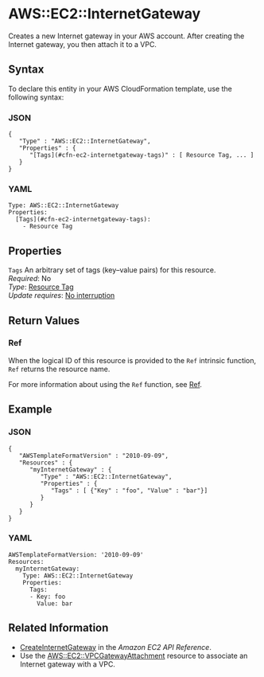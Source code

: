 # AWS::EC2::InternetGateway<a name="aws-resource-ec2-internetgateway"></a>

Creates a new Internet gateway in your AWS account\. After creating the Internet gateway, you then attach it to a VPC\.

## Syntax<a name="aws-resource-ec2-internetgateway-syntax"></a>

To declare this entity in your AWS CloudFormation template, use the following syntax:

### JSON<a name="aws-resource-ec2-internetgateway-syntax.json"></a>

```
{
   "Type" : "AWS::EC2::InternetGateway",
   "Properties" : {
      "[Tags](#cfn-ec2-internetgateway-tags)" : [ Resource Tag, ... ]
   }
}
```

### YAML<a name="aws-resource-ec2-internetgateway-syntax.yaml"></a>

```
Type: AWS::EC2::InternetGateway
Properties: 
  [Tags](#cfn-ec2-internetgateway-tags):
    - Resource Tag
```

## Properties<a name="w4ab1c21c10d102c54b7"></a>

`Tags`  <a name="cfn-ec2-internetgateway-tags"></a>
An arbitrary set of tags \(key–value pairs\) for this resource\.  
*Required*: No  
*Type*: [Resource Tag](aws-properties-resource-tags.md)  
*Update requires*: [No interruption](using-cfn-updating-stacks-update-behaviors.md#update-no-interrupt)

## Return Values<a name="w4ab1c21c10d102c54b9"></a>

### Ref<a name="w4ab1c21c10d102c54b9b2"></a>

When the logical ID of this resource is provided to the `Ref` intrinsic function, `Ref` returns the resource name\.

For more information about using the `Ref` function, see [Ref](intrinsic-function-reference-ref.md)\.

## Example<a name="w4ab1c21c10d102c54c11"></a>

### JSON<a name="aws-resource-ec2-internetgateway-example.json"></a>

```
{
   "AWSTemplateFormatVersion" : "2010-09-09",
   "Resources" : {
      "myInternetGateway" : {
         "Type" : "AWS::EC2::InternetGateway",
         "Properties" : {
            "Tags" : [ {"Key" : "foo", "Value" : "bar"}]
         }
      }
   }
}
```

### YAML<a name="aws-resource-ec2-internetgateway-example.yaml"></a>

```
AWSTemplateFormatVersion: '2010-09-09'
Resources:
  myInternetGateway:
    Type: AWS::EC2::InternetGateway
    Properties:
      Tags:
      - Key: foo
        Value: bar
```

## Related Information<a name="w4ab1c21c10d102c54c13"></a>
+ [CreateInternetGateway](http://docs.aws.amazon.com/AWSEC2/latest/APIReference/ApiReference-query-CreateInternetGateway.html) in the *Amazon EC2 API Reference*\.
+ Use the [AWS::EC2::VPCGatewayAttachment](aws-resource-ec2-vpc-gateway-attachment.md) resource to associate an Internet gateway with a VPC\.
